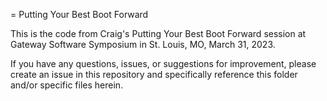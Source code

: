 = Putting Your Best Boot Forward

This is the code from Craig's Putting Your Best Boot Forward session at
Gateway Software Symposium in St. Louis, MO, March 31, 2023.

If you have any questions, issues, or suggestions for improvement, please
create an issue in this repository and specifically reference this folder and/or
specific files herein.
